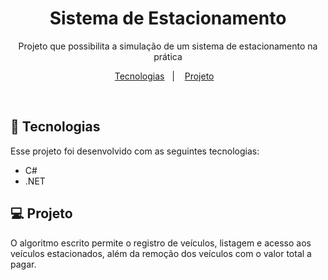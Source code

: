 <h1 align="center"> Sistema de Estacionamento </h1>

<p align="center">
Projeto que possibilita a simulação de um sistema de estacionamento na prática
</p>

<p align="center">
  <a href="#-tecnologias">Tecnologias</a>&nbsp;&nbsp;&nbsp;|&nbsp;&nbsp;&nbsp;
  <a href="#-projeto">Projeto</a>&nbsp;&nbsp;&nbsp;
</p>

<br>

## 🚀 Tecnologias

Esse projeto foi desenvolvido com as seguintes tecnologias:

- C#
- .NET

## 💻 Projeto

O algoritmo escrito permite o registro de veículos, listagem e acesso aos veículos estacionados, além da remoção dos veículos com o valor total a pagar.
